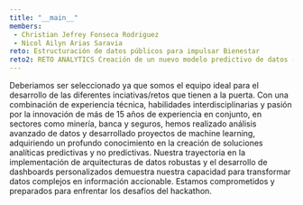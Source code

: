 ```yaml
---
title: "__main__"
members:
 - Christian Jefrey Fonseca Rodriguez
 - Nicol Ailyn Arias Saravia
reto: Estructuración de datos públicos para impulsar Bienestar
reto2: RETO ANALYTICS Creación de un nuevo modelo predictivo de datos (NPS)
---
```


Deberiamos ser seleccionado ya que somos el equipo ideal para el desarrollo de las diferentes inciativas/retos que tienen a la puerta. Con una combinación de experiencia técnica, habilidades interdisciplinarias y pasión por la innovación de más de 15 años de experiencia en conjunto, en sectores como minería, banca y seguros, hemos realizado análisis avanzado de datos y desarrollado proyectos de machine learning, adquiriendo un profundo conocimiento en la creación de soluciones analíticas predictivas y no predictivas. Nuestra trayectoria en la implementación de arquitecturas de datos robustas y el desarrollo de dashboards personalizados demuestra nuestra capacidad para transformar datos complejos en información accionable. Estamos comprometidos y preparados para enfrentar los desafíos del hackathon.